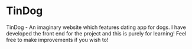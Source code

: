 # TinDog
TinDog - An imaginary website which features dating app for dogs. I have developed the front end for the project and this is purely for learning! Feel free to make improvements if you wish to!
